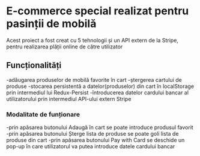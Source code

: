 # E-commerce special realizat pentru pasinții de mobilă

Acest proiect a fost creat cu 5 tehnologii și un API extern de la Stripe, pentru realizarea plății online de către utilizator 
## Funcționalități

-adăugarea produselor de mobilă favorite în cart
-ștergerea cartului de produse
-stocarea persistentă a datelor(produselor) din cart în localStorage prin intermediul lui Redux-Persist
-întroducerea datelor cardului bancar al utilizatorului prin intermediul API-ului extern Stripe

### Modalitate de funționare

-prin apăsarea butonului Adaugă în cart se poate introduce produsul favorit 
-prin apăsarea butonului Șterge lista de produse se poate goli lista de produse din cart
-prin apăsarea butonului Pay with Card se deschide un pop-up în care utilizatorul va putea introduce datele cardului bancar




